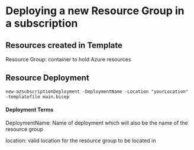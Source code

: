 # Deploying a new Resource Group in a subscription

## Resources created in Template
Resource Group: container to hold Azure resources

## Resource Deployment
```
new-azsubscriptionDeployment -DeploymentName -Location "yourLocation" -templatefile main.bicep
```

#### Deployment Terms
DeploymentName: Name of deployment which will also be the name of the resource group

location: valid location for the resource group to be located in
